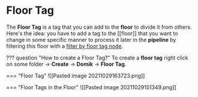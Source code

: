 # **Floor Tag**

The **Floor Tag** is a tag that you can add to the **floor** to divide it from others.  
Here's the idea: you have to add a tag to the [[floor]] that you want to change in some specific manner to process it later in the **pipeline** by filtering this floor with a [filter by floor tag node](filter-by-floor-tag.md).

??? question "How to create a Floor Tag?"
	To create a **floor tag** right click on some folder -> **Create** -> **Domik** -> **Floor Tag**.

=== "Floor Tag"
	![[Pasted image 20211029163723.png]]

=== "Floor Tags in the Floor"
	![[Pasted image 20211029151349.png]]



